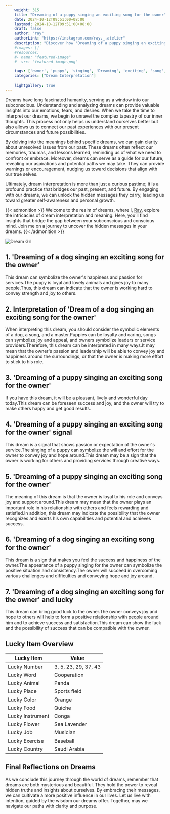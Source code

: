 ```yaml
---
    weight: 315
    title: "Dreaming of a puppy singing an exciting song for the owner"  # Assuming 'title' column exists
    date: 2024-10-12T09:51:00+08:00
    lastmod: 2024-10-12T09:51:00+08:00
    draft: false
    author: "ray"
    authorLink: "https://instagram.com/ray._.atelier"
    description: "Discover how 'Dreaming of a puppy singing an exciting song for the owner' can interpret your future and uncover its significant meanings in your life."
    #images: []
    #resources:
    #- name: "featured-image"
    #  src: "featured-image.png"
    
    tags: ['owner', 'puppy', 'singing', 'Dreaming', 'exciting', 'song', 'an']
    categories: ["Dream Interpretation"]
    
    lightgallery: true
---
```

    
Dreams have long fascinated humanity, serving as a window into our subconscious. Understanding and analyzing dreams can provide valuable insights into our emotions, fears, and desires. When we take the time to interpret our dreams, we begin to unravel the complex tapestry of our inner thoughts. This process not only helps us understand ourselves better but also allows us to connect our past experiences with our present circumstances and future possibilities.

By delving into the meanings behind specific dreams, we can gain clarity about unresolved issues from our past. These dreams often reflect our memories, traumas, and lessons learned, reminding us of what we need to confront or embrace. Moreover, dreams can serve as a guide for our future, revealing our aspirations and potential paths we may take. They can provide warnings or encouragement, nudging us toward decisions that align with our true selves.

Ultimately, dream interpretation is more than just a curious pastime; it is a profound practice that bridges our past, present, and future. By engaging with our dreams, we can unlock the hidden messages they carry, leading us toward greater self-awareness and personal growth.

{{< admonition >}}
Welcome to the realm of dreams, where I, [Ray](https://instagram.com/ray._.atelier), explore the intricacies of dream interpretation and meaning. Here, you’ll find insights that bridge the gap between your subconscious and conscious mind. Join me on a journey to uncover the hidden messages in your dreams.
{{< /admonition >}}

![Dream Grl](https://cdn.pixabay.com/photo/2017/11/02/03/35/gothic-2910057_1280.jpg "Dream Grl")

## 1. 'Dreaming of a dog singing an exciting song for the owner'
This dream can symbolize the owner's happiness and passion for services.The puppy is loyal and lovely animals and gives joy to many people.Thus, this dream can indicate that the owner is working hard to convey strength and joy to others.

## 2. Interpretation of 'Dream of a dog singing an exciting song for the owner'
When interpreting this dream, you should consider the symbolic elements of a dog, a song, and a master.Puppies can be loyalty and caring, songs can symbolize joy and appeal, and owners symbolize leaders or service providers.Therefore, this dream can be interpreted in many ways.It may mean that the owner's passion and leadership will be able to convey joy and happiness around the surroundings, or that the owner is making more effort to stick to his role.

## 3. 'Dreaming of a puppy singing an exciting song for the owner'
If you have this dream, it will be a pleasant, lively and wonderful day today.This dream can be foreseen success and joy, and the owner will try to make others happy and get good results.

## 4. 'Dreaming of a puppy singing an exciting song for the owner' signal
This dream is a signal that shows passion or expectation of the owner's service.The singing of a puppy can symbolize the will and effort for the owner to convey joy and hope around.This dream may be a sign that the owner is working for others and providing services through creative ways.

## 5. 'Dreaming of a puppy singing an exciting song for the owner'
The meaning of this dream is that the owner is loyal to his role and conveys joy and support around.This dream may mean that the owner plays an important role in his relationship with others and feels rewarding and satisfied.In addition, this dream may indicate the possibility that the owner recognizes and exerts his own capabilities and potential and achieves success.

## 6. 'Dreaming of a dog singing an exciting song for the owner'
This dream is a sign that makes you feel the success and happiness of the owner.The appearance of a puppy singing for the owner can symbolize the positive situation and consistency.The owner will succeed in overcoming various challenges and difficulties and conveying hope and joy around.

## 7. 'Dreaming of a dog singing an exciting song for the owner' and lucky
This dream can bring good luck to the owner.The owner conveys joy and hope to others will help to form a positive relationship with people around him and to achieve success and satisfaction.This dream can show the luck and the possibility of success that can be compatible with the owner.

## Lucky Item Overview
| Lucky Item          | Value              |
|---------------|--------------------|
| Lucky Number        | 3, 5, 23, 29, 37, 43  |
| Lucky Word          | Cooperation |
| Lucky Animal        | Panda |
| Lucky Place         | Sports field     |
| Lucky Color         | Orange     |
| Lucky Food          | Quiche      |
| Lucky Instrument    | Conga |
| Lucky Flower        | Sea Lavender    |
| Lucky Job           | Musician       |
| Lucky Exercise      | Baseball  |
| Lucky Country       | Saudi Arabia    |


##  Final Reflections on Dreams

As we conclude this journey through the world of dreams, remember that dreams are both mysterious and beautiful. They hold the power to reveal hidden truths and insights about ourselves. By embracing their messages, we can cultivate a more positive influence in our lives. Let us live with intention, guided by the wisdom our dreams offer. Together, may we navigate our paths with clarity and purpose.

